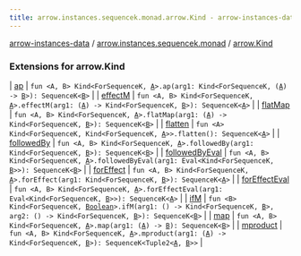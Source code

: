 ```yaml
---
title: arrow.instances.sequencek.monad.arrow.Kind - arrow-instances-data
---
```


[arrow-instances-data](../../index.html) / [arrow.instances.sequencek.monad](../index.html) / [arrow.Kind](./index.html)

### Extensions for arrow.Kind

| [ap](ap.html) | `fun <A, B> Kind<ForSequenceK, `[`A`](ap.html#A)`>.ap(arg1: Kind<ForSequenceK, (`[`A`](ap.html#A)`) -> `[`B`](ap.html#B)`>): SequenceK<`[`B`](ap.html#B)`>` |
| [effectM](effect-m.html) | `fun <A, B> Kind<ForSequenceK, `[`A`](effect-m.html#A)`>.effectM(arg1: (`[`A`](effect-m.html#A)`) -> Kind<ForSequenceK, `[`B`](effect-m.html#B)`>): SequenceK<`[`A`](effect-m.html#A)`>` |
| [flatMap](flat-map.html) | `fun <A, B> Kind<ForSequenceK, `[`A`](flat-map.html#A)`>.flatMap(arg1: (`[`A`](flat-map.html#A)`) -> Kind<ForSequenceK, `[`B`](flat-map.html#B)`>): SequenceK<`[`B`](flat-map.html#B)`>` |
| [flatten](flatten.html) | `fun <A> Kind<ForSequenceK, Kind<ForSequenceK, `[`A`](flatten.html#A)`>>.flatten(): SequenceK<`[`A`](flatten.html#A)`>` |
| [followedBy](followed-by.html) | `fun <A, B> Kind<ForSequenceK, `[`A`](followed-by.html#A)`>.followedBy(arg1: Kind<ForSequenceK, `[`B`](followed-by.html#B)`>): SequenceK<`[`B`](followed-by.html#B)`>` |
| [followedByEval](followed-by-eval.html) | `fun <A, B> Kind<ForSequenceK, `[`A`](followed-by-eval.html#A)`>.followedByEval(arg1: Eval<Kind<ForSequenceK, `[`B`](followed-by-eval.html#B)`>>): SequenceK<`[`B`](followed-by-eval.html#B)`>` |
| [forEffect](for-effect.html) | `fun <A, B> Kind<ForSequenceK, `[`A`](for-effect.html#A)`>.forEffect(arg1: Kind<ForSequenceK, `[`B`](for-effect.html#B)`>): SequenceK<`[`A`](for-effect.html#A)`>` |
| [forEffectEval](for-effect-eval.html) | `fun <A, B> Kind<ForSequenceK, `[`A`](for-effect-eval.html#A)`>.forEffectEval(arg1: Eval<Kind<ForSequenceK, `[`B`](for-effect-eval.html#B)`>>): SequenceK<`[`A`](for-effect-eval.html#A)`>` |
| [ifM](if-m.html) | `fun <B> Kind<ForSequenceK, `[`Boolean`](https://kotlinlang.org/api/latest/jvm/stdlib/kotlin/-boolean/index.html)`>.ifM(arg1: () -> Kind<ForSequenceK, `[`B`](if-m.html#B)`>, arg2: () -> Kind<ForSequenceK, `[`B`](if-m.html#B)`>): SequenceK<`[`B`](if-m.html#B)`>` |
| [map](map.html) | `fun <A, B> Kind<ForSequenceK, `[`A`](map.html#A)`>.map(arg1: (`[`A`](map.html#A)`) -> `[`B`](map.html#B)`): SequenceK<`[`B`](map.html#B)`>` |
| [mproduct](mproduct.html) | `fun <A, B> Kind<ForSequenceK, `[`A`](mproduct.html#A)`>.mproduct(arg1: (`[`A`](mproduct.html#A)`) -> Kind<ForSequenceK, `[`B`](mproduct.html#B)`>): SequenceK<Tuple2<`[`A`](mproduct.html#A)`, `[`B`](mproduct.html#B)`>>` |

